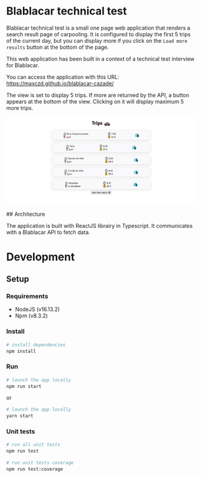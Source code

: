 # Blablacar technical test

Blablacar technical test is a small one page web application that renders a search result page of carpooling. It is configured to display the first 5 trips of the current day, but you can display more if you click on the `Load more results` button at the bottom of the page.

This web application has been built in a context of a technical test interview for Blablacar.

You can access the application with this URL: https://maxczd.github.io/blablacar-cazade/

The view is set to display 5 trips. If more are returned by the API, a button appears at the bottom of the view. Clicking on it will display maximum 5 more trips.

<a href="https://maxczd.github.io/blablacar-cazade/">
  <p align="center">
    <img src="public/preview.png" width="550"/>
  </p>
 </a>
## Architecture

The application is built with ReactJS librairy in Typescript. It communicates with a Blablacar API to fetch data.

# Development

## Setup

### Requirements

- NodeJS (v16.13.2)
- Npm (v8.3.2)

### Install

```bash
# install dependencies
npm install
```

### Run

```bash
# launch the app locally
npm run start
```

or

```bash
# launch the app locally
yarn start
```

### Unit tests

```bash
# run all unit tests
npm run test
```

```bash
# run unit tests coverage
npm run test:coverage
```
